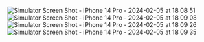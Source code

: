 ![Simulator Screen Shot - iPhone 14 Pro - 2024-02-05 at 18 08 51](https://github.com/osuleimenov13/Test_App/assets/110408697/7deb4b79-fb55-485d-b673-6670cebbfa79)
![Simulator Screen Shot - iPhone 14 Pro - 2024-02-05 at 18 09 08](https://github.com/osuleimenov13/Test_App/assets/110408697/5a5332e4-862f-4a2c-85ea-28400da4e9ed)
![Simulator Screen Shot - iPhone 14 Pro - 2024-02-05 at 18 09 26](https://github.com/osuleimenov13/Test_App/assets/110408697/ff5d9e66-76b1-48fc-8814-31c8a1fe38eb)
![Simulator Screen Shot - iPhone 14 Pro - 2024-02-05 at 18 09 35](https://github.com/osuleimenov13/Test_App/assets/110408697/57a5772d-b5ee-455c-8928-3b67ed5cc5c0)
